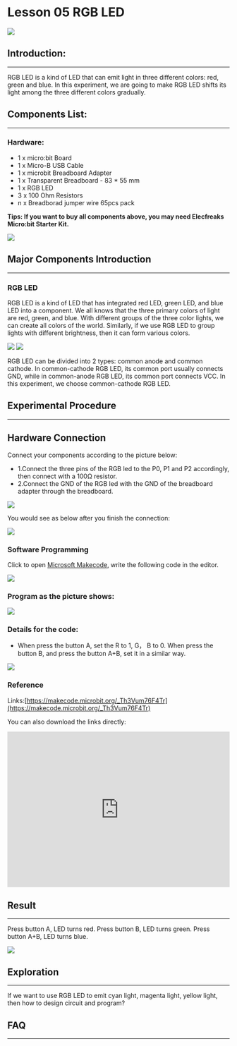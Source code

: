 # Lesson 05 RGB LED 

 ![](./images/mEAx3Tx.jpg)  

## Introduction:
---
RGB LED is a kind of LED that can emit light in three different colors: red, green and blue. In this experiment, we are going to make RGB LED  shifts its light among the three different colors gradually.

## Components List:
---
### Hardware:
- 1 x micro:bit Board
- 1 x Micro-B USB Cable
- 1 x microbit Breadboard Adapter
- 1 x Transparent Breadboard - 83 * 55 mm
- 1 x RGB LED
- 3 x 100 Ohm Resistors
- n x Breadborad jumper wire 65pcs pack

**Tips: If you want to buy all components above, you may need Elecfreaks Micro:bit Starter Kit.**

![](./images/W4tseua.jpg)

## Major Components Introduction
---
### RGB LED

RGB LED is a kind of LED that has integrated red LED, green LED, and blue LED into a component. We all knows that the three primary colors of light are red, green, and blue. With different groups of the three color lights, we can create all colors of the world. Similarly, if we use RGB LED to group lights with different brightness, then it can form various colors.  

![](./images/9VLb4LB.jpg)
![](./images/kaoHHJ2.jpg)

RGB LED can be divided into 2 types: common anode and common cathode. In common-cathode RGB LED, its common port usually connects GND, while in common-anode RGB LED, its common port connects VCC. In this experiment, we choose common-cathode RGB LED.

## Experimental Procedure
---
## Hardware Connection

Connect your components according to the picture below: 

- 1.Connect the three pins of the RGB led to the P0, P1 and P2 accordingly, then connect with a 100Ω resistor.
- 2.Connect the GND of the RGB led with the GND of the breadboard adapter through the breadboard.

![](./images/krrGHBs.jpg)

You would see as  below after you finish the connection: 

![](./images/DkfsnTs.jpg)

### Software Programming

Click to open [Microsoft Makecode](https://makecode.microbit.org/), write the following code in the editor.

![](./images/JHZUvh2.png)

### Program as the picture shows:

![](./images/iPoWv7j.png)

### Details for the code:
- When press the button A, set the R to 1, G， B to 0. When press the button B, and press the button A+B, set it in a similar way.

![](./images/mjt36BA.png)

### Reference
Links:[https://makecode.microbit.org/_Th3Vum76F4Tr](https://makecode.microbit.org/_Th3Vum76F4Tr)

You can also download the links directly:

<div style="position:relative;height:0;padding-bottom:70%;overflow:hidden;"><iframe style="position:absolute;top:0;left:0;width:100%;height:100%;" src="https://makecode.microbit.org/#pub:_Th3Vum76F4Tr" frameborder="0" sandbox="allow-popups allow-forms allow-scripts allow-same-origin"></iframe></div>  

## Result
---
Press button A, LED turns red. 
Press button B, LED turns green. 
Press button A+B, LED turns blue.

![](./images/fDTbmRK.gif)


## Exploration
---
If we want to use RGB LED to emit cyan light, magenta light, yellow light, then how to design circuit and program? 

## FAQ
---
